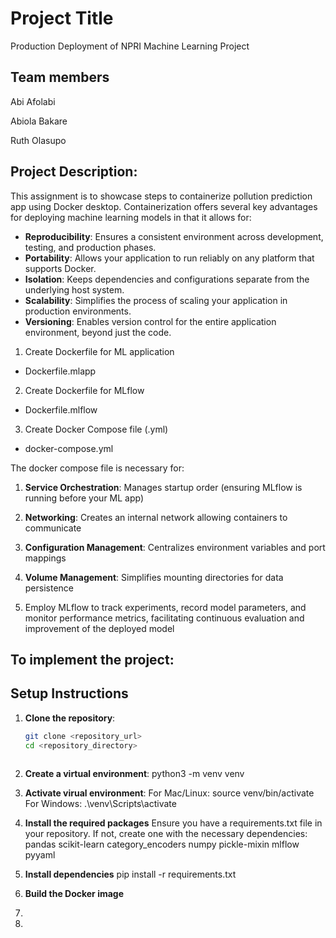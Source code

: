#  Project Title
Production Deployment of NPRI Machine Learning Project
 
## Team members
 
Abi Afolabi
 
Abiola Bakare  
 
Ruth Olasupo
 
 
## Project Description:
This assignment is to showcase steps to containerize pollution prediction app using Docker desktop. Containerization offers several key advantages for deploying machine learning models in that it allows for:

- **Reproducibility**: Ensures a consistent environment across development, testing, and production phases.
- **Portability**: Allows your application to run reliably on any platform that supports Docker.
- **Isolation**: Keeps dependencies and configurations separate from the underlying host system.
- **Scalability**: Simplifies the process of scaling your application in production environments.
- **Versioning**: Enables version control for the entire application environment, beyond just the code. 



1. Create Dockerfile for ML application

- Dockerfile.mlapp 

2. Create Dockerfile for MLflow

- Dockerfile.mlflow 

3. Create Docker Compose file (.yml)

- docker-compose.yml

The docker compose file is necessary for:
1. **Service Orchestration**: Manages startup order (ensuring MLflow is running before your ML app)
2. **Networking**: Creates an internal network allowing containers to communicate
3. **Configuration Management**: Centralizes environment variables and port mappings
4. **Volume Management**: Simplifies mounting directories for data persistence



4. Employ MLflow to track experiments, record model parameters, and monitor performance metrics, facilitating continuous evaluation and improvement of the deployed model
 
## To implement the project:
 
## Setup Instructions
 
1. **Clone the repository**:
   ```bash
   git clone <repository_url>
   cd <repository_directory>
 
2. **Create a virtual environment**:
python3 -m venv venv
 
3. **Activate virual environment**:
For Mac/Linux: source venv/bin/activate
For Windows: .\venv\Scripts\activate
 
4. **Install the required packages**
Ensure you have a requirements.txt file in your repository. If not, create one with the necessary dependencies:
pandas
scikit-learn
category_encoders
numpy
pickle-mixin
mlflow
pyyaml
 
5. **Install dependencies**
pip install -r requirements.txt
 
6. **Build the Docker image**

 
7. 
 
8. 

 
 